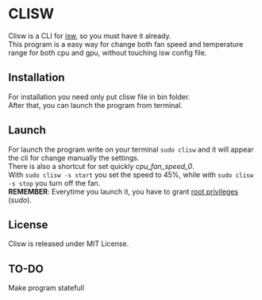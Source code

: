 # CLISW
Clisw is a CLI for <a href="https://github.com/YoyPa/isw">isw</a>, so you must have it already.</br>
This program is a easy way for change both fan speed and temperature range for both cpu and gpu, without touching isw config file.

## Installation
For installation you need only put clisw file in bin folder.</br>
After that, you can launch the program from terminal.

## Launch
For launch the program write on your terminal `sudo clisw` and it will appear the cli for change manually the settings.</br>
There is also a shortcut for set quickly *cpu_fan_speed_0*.</br> 
With `sudo clisw -s start` you set the speed to 45%, while with `sudo clisw -s stop` you turn off the fan.</br>
**REMEMBER**: Everytime you launch it, you have to grant <u>root privileges</u> (*sudo*).

## License
Clisw is released under MIT License.

## TO-DO
Make program statefull
